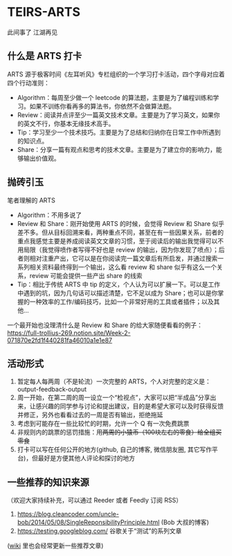 # TEIRS-ARTS
此间事了 江湖再见

## 什么是 ARTS 打卡
ARTS 源于极客时间《左耳听风》专栏组织的一个学习打卡活动，四个字母对应着四个行动准则：

* Algorithm：每周至少做一个 leetcode 的算法题，主要是为了编程训练和学习。如果不训练你看再多的算法书，你依然不会做算法题。
* Review：阅读并点评至少一篇英文技术文章。主要是为了学习英文，如果你的英文不行，你基本无缘技术高手。
* Tip：学习至少一个技术技巧。主要是为了总结和归纳你在日常工作中所遇到的知识点。
* Share：分享一篇有观点和思考的技术文章。主要是为了建立你的影响力，能够输出价值观。

## 抛砖引玉
笔者理解的 ARTS

* Algorithm：不用多说了
* Review 和 Share：刚开始使用 ARTS 的时候，会觉得 Review 和 Share 似乎差不多。但从目标回溯来看，两种重点不同，甚至在有一些因果关系，前者的重点我感觉主要是养成阅读英文文章的习惯，至于阅读后的输出我觉得可以不用局限（我觉得喷作者写得不好也是 review 的输出，因为你发现了喷点）；后者则相对注重产出，它可以是在你阅读完一篇文章后有所启发，并通过搜索一系列相关资料最终得到一个输出，这么看 review 和 share 似乎有这么一个关系，review 可能会提供一些产出 share 的线索
* Tip：相比于传统 ARTS 中 tip 的定义，个人认为可以扩展一下。可以是工作中遇到的坑，因为几句话可以描述清楚，它不足以成为 Share；也可以是你掌握的一种效率的工作/编码技巧，比如一个非常好用的工具或者插件；以及其他...

一个最开始也没理清什么是 Review 和 Share 的给大家随便看看的例子：https://full-trollius-269.notion.site/Week-2-071870e2fd1f440281fa46010a1e1e87

## 活动形式
1. 暂定每人每两周（不是轮流）一次完整的 ARTS，个人对完整的定义是：output-feedback-output
2. 周一开始，在第二周的周一设立一个“检视点”，大家可以把“半成品”分享出来，让感兴趣的同学参与讨论和提出建议，目的是希望大家可以及时获得反馈并修正，另外也看看过去的一周是否有输出，拒绝拖延
3. 考虑到可能存在一些比较忙的时期，允许一个 Q 有一次免费跳票
4. 非规则内的跳票的惩罚措施：用~~两周的小猿币（100块左右的零食）给全组买零食~~
5. 打卡可以写在任何公开的地方(github, 自己的博客, 微信朋友圈, 其它写作平台)，但最好是方便其他人评论和探讨的地方

## 一些推荐的知识来源
（欢迎大家持续补充，可以通过 Reeder 或者 Feedly 订阅 RSS）
1. https://blog.cleancoder.com/uncle-bob/2014/05/08/SingleReponsibilityPrinciple.html (Bob 大叔的博客)
2. https://testing.googleblog.com/  谷歌关于“测试”的系列文章

([wiki](https://github.com/zerotangyj/TEIRS-ARTS/wiki) 里也会经常更新一些推荐文章)
